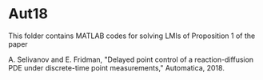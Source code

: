 # Aut18
This folder contains MATLAB codes for solving LMIs of Proposition 1 of the paper

A. Selivanov and E. Fridman, "Delayed point control of a reaction-diffusion PDE under discrete-time point measurements," Automatica, 2018. 
